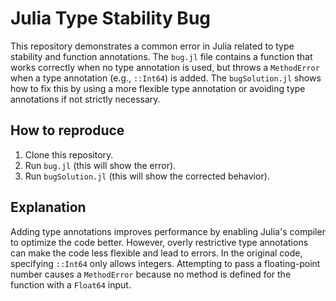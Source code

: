 # Julia Type Stability Bug

This repository demonstrates a common error in Julia related to type stability and function annotations. The `bug.jl` file contains a function that works correctly when no type annotation is used, but throws a `MethodError` when a type annotation (e.g., `::Int64`) is added. The `bugSolution.jl` shows how to fix this by using a more flexible type annotation or avoiding type annotations if not strictly necessary.

## How to reproduce
1. Clone this repository.
2. Run `bug.jl` (this will show the error).
3. Run `bugSolution.jl` (this will show the corrected behavior).

## Explanation
Adding type annotations improves performance by enabling Julia's compiler to optimize the code better. However, overly restrictive type annotations can make the code less flexible and lead to errors. In the original code, specifying `::Int64` only allows integers. Attempting to pass a floating-point number causes a `MethodError` because no method is defined for the function with a `Float64` input.